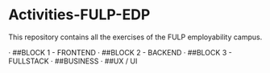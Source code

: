 # Activities-FULP-EDP
This repository contains all the exercises of the FULP employability campus.

· ##BLOCK 1 - FRONTEND
· ##BLOCK 2 - BACKEND
· ##BLOCK 3 - FULLSTACK
· ##BUSINESS
· ##UX / UI
